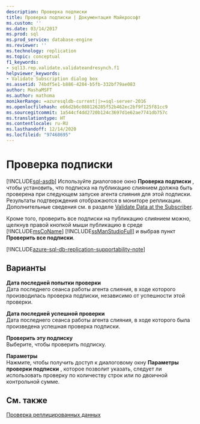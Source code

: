 ```yaml
---
description: Проверка подписки
title: Проверка подписки | Документация Майкрософт
ms.custom: ''
ms.date: 03/14/2017
ms.prod: sql
ms.prod_service: database-engine
ms.reviewer: ''
ms.technology: replication
ms.topic: conceptual
f1_keywords:
- sql13.rep.validate.validateandresynch.f1
helpviewer_keywords:
- Validate Subscription dialog box
ms.assetid: 74bdf5e1-b886-4284-b5fb-332bf79ae083
author: MashaMSFT
ms.author: mathoma
monikerRange: =azuresqldb-current||>=sql-server-2016
ms.openlocfilehash: e66d2b6c088126285f52b462ec2bf9f125f81cc9
ms.sourcegitcommit: 1a544cf4dd2720b124c3697d1e62ae7741db757c
ms.translationtype: HT
ms.contentlocale: ru-RU
ms.lasthandoff: 12/14/2020
ms.locfileid: "97468695"
---
```

# <a name="validate-subscription"></a>Проверка подписки
[!INCLUDE[sql-asdb](../../includes/applies-to-version/sql-asdb.md)]
  Используйте диалоговое окно **Проверка подписки** , чтобы установить, что подписка на публикацию слиянием должна быть проверена при следующем запуске агента слияния для этой подписки. Результаты подтверждения отображаются в мониторе репликации. Дополнительные сведения см. в разделе [Validate Data at the Subscriber](../../relational-databases/replication/validate-data-at-the-subscriber.md).  
  
 Кроме того, проверить все подписки на публикацию слиянием можно, щелкнув правой кнопкой мыши публикацию в среде [!INCLUDE[msCoName](../../includes/msconame-md.md)] [!INCLUDE[ssManStudioFull](../../includes/ssmanstudiofull-md.md)] и выбрав пункт **Проверить все подписки**.  

[!INCLUDE[azure-sql-db-replication-supportability-note](../../includes/azure-sql-db-replication-supportability-note.md)]
  
## <a name="options"></a>Варианты  
 **Дата последней попытки проверки**  
 Дата последнего сеанса работы агента слияния, в ходе которого производилась проверка подписки, независимо от успешности этой проверки.  
  
 **Дата последней успешной проверки**  
 Дата последнего сеанса работы агента слияния, в ходе которого была произведена успешная проверка подписки.  
  
 **Проверить эту подписку**  
 Выберите, чтобы проверить подписку.  
  
 **Параметры**  
 Нажмите, чтобы получить доступ к диалоговому окну **Параметры проверки подписки** , которое позволит указать, следует ли использовать проверку по количеству строк или по двоичной контрольной сумме.  
  
## <a name="see-also"></a>См. также  
 [Проверка реплицированных данных](../../relational-databases/replication/validate-data-at-the-subscriber.md)  
  
  
